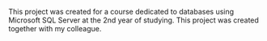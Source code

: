 This project was created for a course dedicated to databases using Microsoft SQL Server at the 2nd year of studying. This project was created together with my colleague.
